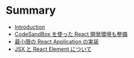 # Summary

* [Introduction](README.md)
* [CodeSandBox を使った React 開発環境も整備](codesandbox-3092-shi-3063-305f-kai-fa-huan-jing-3082-zheng-bei.md)
* [最小限の React Application の実装](zui-xiao-xian-306e-react.md)
* [JSX と React Element について](jsx.md)

